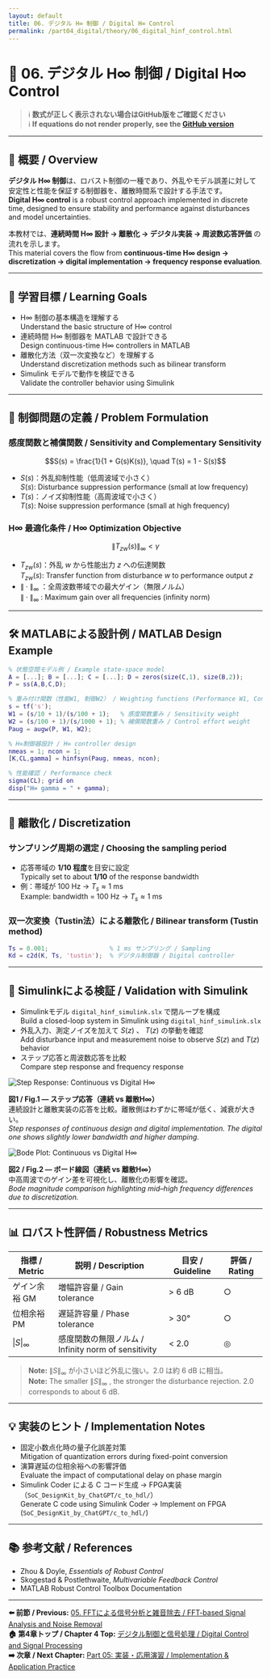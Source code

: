 ```yaml
---
layout: default
title: 06. デジタル H∞ 制御 / Digital H∞ Control
permalink: /part04_digital/theory/06_digital_hinf_control.html
---
```


# 🎯 06. デジタル H∞ 制御 / Digital H∞ Control

> ℹ️ **数式が正しく表示されない場合はGitHub版をご確認ください**  
> ℹ️ **If equations do not render properly, see the [GitHub version](https://github.com/Samizo-AITL/EduController/blob/main/part04_digital/theory/06_digital_hinf_control.md)**

---

## 📖 概要 / Overview

**デジタル H∞ 制御**は、ロバスト制御の一種であり、外乱やモデル誤差に対して安定性と性能を保証する制御器を、離散時間系で設計する手法です。  
**Digital H∞ control** is a robust control approach implemented in discrete time, designed to ensure stability and performance against disturbances and model uncertainties.

本教材では、**連続時間 H∞ 設計 → 離散化 → デジタル実装 → 周波数応答評価** の流れを示します。  
This material covers the flow from **continuous-time H∞ design → discretization → digital implementation → frequency response evaluation**.

---

## 🎯 学習目標 / Learning Goals

- H∞ 制御の基本構造を理解する  
  Understand the basic structure of H∞ control  
- 連続時間 H∞ 制御器を MATLAB で設計できる  
  Design continuous-time H∞ controllers in MATLAB  
- 離散化方法（双一次変換など）を理解する  
  Understand discretization methods such as bilinear transform  
- Simulink モデルで動作を検証できる  
  Validate the controller behavior using Simulink  

---

## 📐 制御問題の定義 / Problem Formulation

### 感度関数と補償関数 / Sensitivity and Complementary Sensitivity
```math
S(s) = \frac{1}{1 + G(s)K(s)}, \quad T(s) = 1 - S(s)
```
- $S(s)$：外乱抑制性能（低周波域で小さく）  
  $S(s)$: Disturbance suppression performance (small at low frequency)  
- $T(s)$：ノイズ抑制性能（高周波域で小さく）  
  $T(s)$: Noise suppression performance (small at high frequency)  

### H∞ 最適化条件 / H∞ Optimization Objective
```math
\| T_{zw}(s) \|_\infty < \gamma
```
- $T_{zw}(s)$：外乱 $w$ から性能出力 $z$ への伝達関数  
  $T_{zw}(s)$: Transfer function from disturbance $w$ to performance output $z$  
- $\| \cdot \|_\infty$ ：全周波数帯域での最大ゲイン（無限ノルム）  
  $\| \cdot \|_\infty$ : Maximum gain over all frequencies (infinity norm)  

---

## 🛠️ MATLABによる設計例 / MATLAB Design Example

```matlab
% 状態空間モデル例 / Example state-space model
A = [...]; B = [...]; C = [...]; D = zeros(size(C,1), size(B,2));
P = ss(A,B,C,D);

% 重み付け関数（性能W1, 制御W2） / Weighting functions (Performance W1, Control W2)
s = tf('s');
W1 = (s/10 + 1)/(s/100 + 1);   % 感度関数重み / Sensitivity weight
W2 = (s/100 + 1)/(s/1000 + 1); % 補償関数重み / Control effort weight
Paug = augw(P, W1, W2);

% H∞制御器設計 / H∞ controller design
nmeas = 1; ncon = 1;
[K,CL,gamma] = hinfsyn(Paug, nmeas, ncon);

% 性能確認 / Performance check
sigma(CL); grid on
disp("H∞ gamma = " + gamma);
```

---

## 🔄 離散化 / Discretization

### サンプリング周期の選定 / Choosing the sampling period
- 応答帯域の **1/10 程度**を目安に設定  
  Typically set to about **1/10** of the response bandwidth  
- 例：帯域が 100 Hz → $T_s \approx 1 \ \mathrm{ms}$  
  Example: bandwidth = 100 Hz → $T_s \approx 1 \ \mathrm{ms}$  

### 双一次変換（Tustin法）による離散化 / Bilinear transform (Tustin method)
```matlab
Ts = 0.001;                 % 1 ms サンプリング / Sampling
Kd = c2d(K, Ts, 'tustin');  % デジタル制御器 / Digital controller
```

---

## 🧪 Simulinkによる検証 / Validation with Simulink

- Simulinkモデル `digital_hinf_simulink.slx` で閉ループを構成  
  Build a closed-loop system in Simulink using `digital_hinf_simulink.slx`  
- 外乱入力、測定ノイズを加えて $S(z)$ 、 $T(z)$ の挙動を確認  
  Add disturbance input and measurement noise to observe $S(z)$ and $T(z)$ behavior  
- ステップ応答と周波数応答を比較  
  Compare step response and frequency response  

![Step Response: Continuous vs Digital H∞](https://samizo-aitl.github.io/EduController/part04_digital/figures/digital_hinf_step.png)

**図1 / Fig.1 — ステップ応答（連続 vs 離散H∞）**  
連続設計と離散実装の応答を比較。離散側はわずかに帯域が低く、減衰が大きい。  
*Step responses of continuous design and digital implementation. The digital one shows slightly lower bandwidth and higher damping.*

![Bode Plot: Continuous vs Digital H∞](https://samizo-aitl.github.io/EduController/part04_digital/figures/digital_hinf_bode.png)

**図2 / Fig.2 — ボード線図（連続 vs 離散H∞）**  
中高周波でのゲイン差を可視化し、離散化の影響を確認。  
*Bode magnitude comparison highlighting mid–high frequency differences due to discretization.*

---

## 📊 ロバスト性評価 / Robustness Metrics

| 指標 / Metric        | 説明 / Description | 目安 / Guideline | 評価 / Rating |
|----------------------|--------------------|------------------|---------------|
| ゲイン余裕 GM        | 増幅許容量 / Gain tolerance | > 6 dB | ○ |
| 位相余裕 PM          | 遅延許容量 / Phase tolerance | > 30° | ○ |
| $\|S\|_\infty$       | 感度関数の無限ノルム / Infinity norm of sensitivity | < 2.0 | ◎ |

> **Note:**  $\|S\|_\infty$ が小さいほど外乱に強い。2.0 は約 6 dB に相当。  
> **Note:** The smaller  $\|S\|_\infty$ , the stronger the disturbance rejection. 2.0 corresponds to about 6 dB.

---

## 💡 実装のヒント / Implementation Notes

- 固定小数点化時の量子化誤差対策  
  Mitigation of quantization errors during fixed-point conversion  
- 演算遅延の位相余裕への影響評価  
  Evaluate the impact of computational delay on phase margin  
- Simulink Coder による C コード生成 → FPGA実装（`SoC_DesignKit_by_ChatGPT/c_to_hdl/`）  
  Generate C code using Simulink Coder → Implement on FPGA (`SoC_DesignKit_by_ChatGPT/c_to_hdl/`)

---

## 📚 参考文献 / References

- Zhou & Doyle, *Essentials of Robust Control*  
- Skogestad & Postlethwaite, *Multivariable Feedback Control*  
- MATLAB Robust Control Toolbox Documentation  

---

**⬅️ 前節 / Previous:** [05. FFTによる信号分析と雑音除去 / FFT-based Signal Analysis and Noise Removal](https://samizo-aitl.github.io/EduController/part04_digital/theory/05_fft_analysis.html)  
**🏠 第4章トップ / Chapter 4 Top:** [デジタル制御と信号処理 / Digital Control and Signal Processing](https://samizo-aitl.github.io/EduController/part04_digital/)  
**➡️ 次章 / Next Chapter:** [Part 05: 実装・応用演習 / Implementation & Application Practice](https://samizo-aitl.github.io/EduController/part05_practical/)
